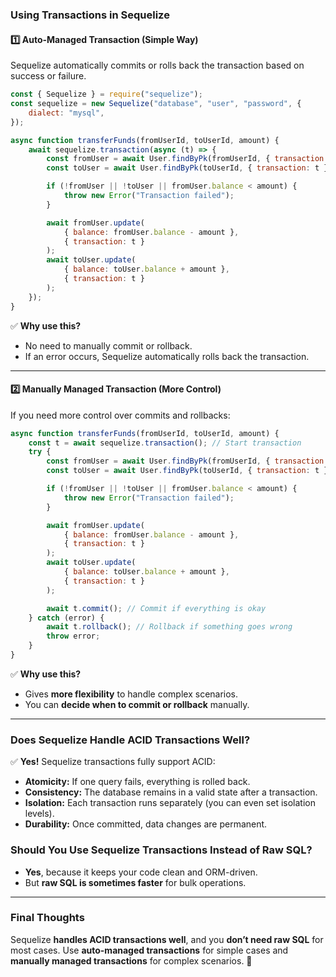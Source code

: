 ### **Using Transactions in Sequelize**

#### **1️⃣ Auto-Managed Transaction (Simple Way)**

Sequelize automatically commits or rolls back the transaction based on success or failure.

```javascript
const { Sequelize } = require("sequelize");
const sequelize = new Sequelize("database", "user", "password", {
    dialect: "mysql",
});

async function transferFunds(fromUserId, toUserId, amount) {
    await sequelize.transaction(async (t) => {
        const fromUser = await User.findByPk(fromUserId, { transaction: t });
        const toUser = await User.findByPk(toUserId, { transaction: t });

        if (!fromUser || !toUser || fromUser.balance < amount) {
            throw new Error("Transaction failed");
        }

        await fromUser.update(
            { balance: fromUser.balance - amount },
            { transaction: t }
        );
        await toUser.update(
            { balance: toUser.balance + amount },
            { transaction: t }
        );
    });
}
```

✅ **Why use this?**

-   No need to manually commit or rollback.
-   If an error occurs, Sequelize automatically rolls back the transaction.

---

#### **2️⃣ Manually Managed Transaction (More Control)**

If you need more control over commits and rollbacks:

```javascript
async function transferFunds(fromUserId, toUserId, amount) {
    const t = await sequelize.transaction(); // Start transaction
    try {
        const fromUser = await User.findByPk(fromUserId, { transaction: t });
        const toUser = await User.findByPk(toUserId, { transaction: t });

        if (!fromUser || !toUser || fromUser.balance < amount) {
            throw new Error("Transaction failed");
        }

        await fromUser.update(
            { balance: fromUser.balance - amount },
            { transaction: t }
        );
        await toUser.update(
            { balance: toUser.balance + amount },
            { transaction: t }
        );

        await t.commit(); // Commit if everything is okay
    } catch (error) {
        await t.rollback(); // Rollback if something goes wrong
        throw error;
    }
}
```

✅ **Why use this?**

-   Gives **more flexibility** to handle complex scenarios.
-   You can **decide when to commit or rollback** manually.

---

### **Does Sequelize Handle ACID Transactions Well?**

✅ **Yes!** Sequelize transactions fully support ACID:

-   **Atomicity:** If one query fails, everything is rolled back.
-   **Consistency:** The database remains in a valid state after a transaction.
-   **Isolation:** Each transaction runs separately (you can even set isolation levels).
-   **Durability:** Once committed, data changes are permanent.

### **Should You Use Sequelize Transactions Instead of Raw SQL?**

-   **Yes**, because it keeps your code clean and ORM-driven.
-   But **raw SQL is sometimes faster** for bulk operations.

---

### **Final Thoughts**

Sequelize **handles ACID transactions well**, and you **don’t need raw SQL** for most cases. Use **auto-managed transactions** for simple cases and **manually managed transactions** for complex scenarios. 🚀
